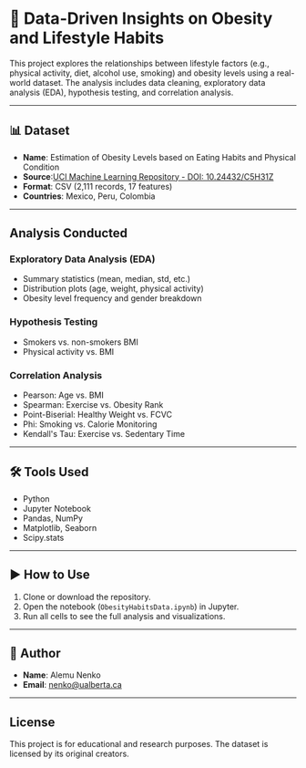 # 🧠 Data-Driven Insights on Obesity and Lifestyle Habits

This project explores the relationships between lifestyle factors (e.g., physical activity, diet, alcohol use, smoking) and obesity levels using a real-world dataset. The analysis includes data cleaning, exploratory data analysis (EDA), hypothesis testing, and correlation analysis.

---

## 📊 Dataset

- **Name**: Estimation of Obesity Levels based on Eating Habits and Physical Condition  
- **Source**:[UCI Machine Learning Repository - DOI: 10.24432/C5H31Z](https://doi.org/10.24432/C5H31Z)
- **Format**: CSV (2,111 records, 17 features)  
- **Countries**: Mexico, Peru, Colombia  

---

## Analysis Conducted

### Exploratory Data Analysis (EDA)
- Summary statistics (mean, median, std, etc.)
- Distribution plots (age, weight, physical activity)
- Obesity level frequency and gender breakdown

### Hypothesis Testing
- Smokers vs. non-smokers BMI
- Physical activity vs. BMI


### Correlation Analysis
- Pearson: Age vs. BMI
- Spearman: Exercise vs. Obesity Rank
- Point-Biserial: Healthy Weight vs. FCVC
- Phi: Smoking vs. Calorie Monitoring
- Kendall's Tau: Exercise vs. Sedentary Time

---

## 🛠️ Tools Used

- Python
- Jupyter Notebook
- Pandas, NumPy
- Matplotlib, Seaborn
- Scipy.stats

---

## ▶️ How to Use

1. Clone or download the repository.
2. Open the notebook (`ObesityHabitsData.ipynb`) in Jupyter.
3. Run all cells to see the full analysis and visualizations.

---

## 👤 Author

- **Name**: Alemu Nenko  
- **Email**: [nenko@ualberta.ca](mailto:nenko@ualberta.ca)

---

## License

This project is for educational and research purposes. The dataset is licensed by its original creators.
